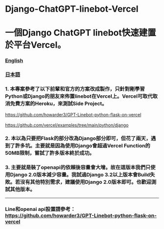 # Django-ChatGPT-linebot-Vercel
# 一個Django ChatGPT linebot快速建置於平台Vercel。


### [English](https://github.com/pyfbsdk59/Django-ChatGPT-linebot-Vercel/blob/main/README_en.md)
### [日本語](https://github.com/pyfbsdk59/Django-ChatGPT-linebot-Vercel/blob/main/README_jp.md)






### 1. 本專案參考了以下前輩和官方的方案改成製作，只針對剛學習Python或Django的朋友來佈置linebot在Vercel上。Vercel可取代取消免費方案的Heroku，來測試Side Project。

https://github.com/howarder3/GPT-Linebot-python-flask-on-vercel<br><br>
https://github.com/vercel/examples/tree/main/python/django


### 2. 本以為只要把Flask的部分改為Django部分即可，但花了兩天，遇到了許多坑。主要就是因為使用Django會超過Vercel Function的50MB限制，嘗試了許多版本終於成功。


### 3. 主要就是裝了openapi的依賴後容量會大增。故在這版本我們只使用Django 2.0版本減少容量。我試過Django 3.2以上版本會Build失敗。若沒有其他特別需求，建議使用Django 2.0版本即可。也歡迎測試其他版本。

------
### Line和openai api設置請參考： https://github.com/howarder3/GPT-Linebot-python-flask-on-vercel
